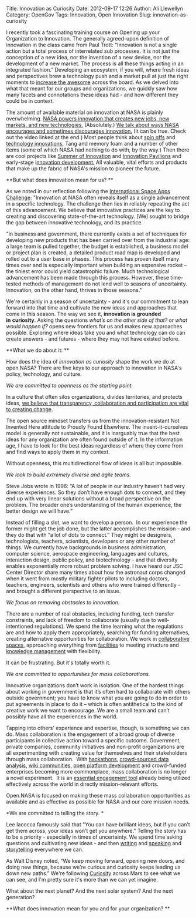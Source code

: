 Title: Innovation as Curiosity
Date: 2012-09-17 12:26
Author: Ali Llewellyn
Category: OpenGov
Tags: Innovation, Open Innovation
Slug: innovation-as-curiosity

I recently took a fascinating training course on Opening up your
Organization to Innovation. The generally agreed-upon definition of
innovation in the class came from Paul Trott: “Innovation is not a
single action but a total process of interrelated sub processes. It is
not just the conception of a new idea, nor the invention of a new
device, nor the development of a new market. The process is all these
things acting in an integrated fashion.” Developing an ecosystem, if you
will, where fresh ideas and perspectives brew a technology push and a
market pull at just the right moments to [increase the awesome][] across
the board. As we delved into what that meant for our groups and
organizations, we quickly saw how many facets and connotations these
ideas had - and how different they could be in context.

The amount of available material on innovation at NASA is plainly
overwhelming. [NASA powers innovation that creates new jobs, new
markets, and new technologies.][] (Absolutely.) [We talk about ways NASA
encourages and sometimes discourages innovation.][] (It can be true.
Check out the video linked at the end.) Most people think about [spin
offs][] and [technology innovations][], Tang and memory foam and a
number of other items (some of which NASA had nothing to do with, by the
way.) Then there are cool projects like [Summer of Innovation][] and
[Innovation Pavilions][] and early-stage i[nnovation development.][] All
valuable, vital efforts and products that make up the fabric of NASA's
mission to pioneer the future.

**But what does innovation mean for us? **

As we noted in our reflection following the [International Space Apps
Challenge][]: "Innovation at NASA often reveals itself as a single
advancement in a specific technology. The challenge then lies in
reliably repeating the act of this advancement. We believe that
innovative practices are the key to creating and discovering
state-of-the-art technology. [We] sought to bridge the gap between
innovative technology, and its practice.

"In business and government, there currently exists a set of techniques
for developing new products that has been carried over from the
industrial age: a large team is pulled together, the budget is
established, a business model or project plan is created, a detailed
product road map is developed and rolled out to a user base in phases.
This process has proven itself many times over and is especially
important when building an expensive rocket – the tiniest error could
yield catastrophic failure. Much technological advancement has been made
through this process. However, these time-tested methods of management
do not lend well to seasons of uncertainty. Innovation, on the other
hand, thrives in those seasons."

We're certainly in a season of uncertainty - and it's our commitment to
lean forward into that time and cultivate the new ideas and approaches
that come in this season. The way we see it, **innovation is grounded
in** **curiosity**. Asking the questions *what’s on the other side of
that?* or *what would happen if?* opens new frontiers for us and makes
new approaches possible. Exploring where ideas take you and what
technology can do can create answers - and futures - where they may not
have existed before.

**What we do about it: **

How does the idea of *innovation as curiosity* shape the work we do at
open.NASA? There are five keys to our approach to innovation in NASA's
policy, technology, and culture.

*We are committed to openness as the starting point.*

In a culture that often silos organizations, divides territories, and
protects ideas, [we believe that transparency, collaboration and
participation are vital to creating change][].

The open source mindset transfers us from the innovation-resistant Not
Invented Here attitude to Proudly Found Elsewhere. The
invent-it-ourselves model is generally not sustainable, and it is
inarguably true that the best ideas for any organization are often found
outside of it. In the information age, I have to look for the best ideas
regardless of where they come from and find ways to apply them in my
context.

Without openness, this multidirectional flow of ideas is all but
impossible.

*We look to build extremely diverse and agile teams.*

Steve Jobs wrote in 1996: “A lot of people in our industry haven’t had
very diverse experiences. So they don’t have enough dots to connect, and
they end up with very linear solutions without a broad perspective on
the problem. The broader one’s understanding of the human experience,
the better design we will have.”

Instead of filling a slot, we want to develop a person.  In our
experience the former might get the job done, but the latter
accomplishes the mission – and they do that with “a lot of dots to
connect.” They might be designers, technologists, teachers, scientists,
developers or any other number of things. We currently have backgrounds
in business administration, computer science, aerospace engineering,
languages and cultures, interaction design, public policy, and
biotechnology - and that diversity enables exponentially more robust
problem solving. I have heard our JSC Center Director share many times
about how the astronaut corps changed when it went from mostly military
fighter pilots to including doctors, teachers, engineers, scientists and
others who were trained differently - and brought a different
perspective to an issue.

*We focus on removing obstacles to innovation.*

There are a number of real obstacles, including funding, tech transfer
constraints, and lack of freedom to collaborate (usually due to
well-intentioned regulations). We spend the time learning what the
regulations are and how to apply them appropriately, searching for
funding alternatives, creating alternative opportunities for
collaboration. We work in [collaborative spaces][], approaching
everything from [facilities][] to meeting structure and [knowledge
management][] with flexibility.

It can be frustrating. But it's totally worth it.

*We are committed to opportunities for mass collaborations.*

Innovative organizations don’t work in isolation. One of the hardest
things about working in government is that it’s often hard to
collaborate with others outside government; you have to know what you
are going to do in order to put agreements in place to do it – which is
often antithetical to the kind of creative work we want to encourage. We
are a small team and can’t possibly have all the experiences in the
world.

Tapping into others' experience and expertise, though, is something we
can do. Mass collaboration is the engagement of a broad group of diverse
participants in collective action toward a specific outcome. Government,
private companies, community initiatives and non-profit organizations
are all experimenting with creating value for themselves and their
stakeholders through mass collaboration.  With [hackathons][],
[crowd-sourced data analysis][], [wiki communities][], [open platform
development][] and crowd-funded enterprises becoming more commonplace,
mass collaboration is no longer a novel experiment.  It is an [essential
engagement tool][] already being utilized effectively across the world
in directly mission-relevant efforts.

Open.NASA is focused on making these mass collaboration opportunities as
available and as effective as possible for NASA and our core mission
needs.

*We are committed to telling the story. *

Lee Iacocca famously said that "You can have brilliant ideas, but if you
can’t get them across, your ideas won’t get you anywhere." Telling the
story has to be a priority - especially in times of uncertainty. We
spend time asking questions and cultivating new ideas - and then
[writing][] and [speaking][] and [storytelling][] everywhere we can.

As Walt Disney noted, “We keep moving forward, opening new doors, and
doing new things, because we're curious and curiosity keeps leading us
down new paths.” We're following [Curiosity][] across Mars to see what
we can see, and I'm pretty sure it's more than we can yet imagine.

What about the next planet? And the next solar system? And the next
generation?

**What does innovation mean for you and for your organization? **

  [increase the awesome]: http://www.youtube.com/watch?v=IOKRR9sYlzc
  [NASA powers innovation that creates new jobs, new markets, and new
  technologies.]: http://www.nasa.gov/50th/innovation/
  [We talk about ways NASA encourages and sometimes discourages
  innovation.]: http://wiki.nasa.gov/cm/blog/waynehalesblog/posts/post_1237212199973.html
  [spin offs]: http://spinoff.nasa.gov/
  [technology innovations]: http://www.popsci.com/technology/article/2011-07/ten-tech-innovations-nasas-space-shuttle-trickled-down-non-astronauts
  [Summer of Innovation]: http://www.nasa.gov/offices/education/programs/national/summer/home/index.html
  [Innovation Pavilions]: https://www.innocentive.com/pavilion/NASA
  [nnovation development.]: http://www.nasa.gov/offices/oct/early_stage_innovation/index.html
  [International Space Apps Challenge]: https://docs.google.com/document/d/1OTFoaZFwjXqjcjJtr7tcH28cwD4GMglniJNvIMcg_jM/edit
  [we believe that transparency, collaboration and participation are
  vital to creating change]: http://open.nasa.gov/plan/framework/
  [collaborative spaces]: http://open.nasa.gov/blog/2011/08/04/collaborating-virtually-in-a-physical-world/
  [facilities]: http://open.nasa.gov/blog/2011/07/28/working-outside-the-box-at-johnson-space-center-a-cross-post-from-ask-magazine/
  [knowledge management]: http://open.nasa.gov/blog/2012/03/28/the-space-to-collaborate-the-space-to-share/
  [hackathons]: http://www.rhok.org/
  [crowd-sourced data analysis]: http://science.nasa.gov/science-news/science-at-nasa/2011/22apr_zooniverse/
  [wiki communities]: http://www.nasa.gov/offices/oce/appel/ask-academy/issues/volume4/AA_4-4_AI_interview_jon_verville.html
  [open platform development]: http://code.nasa.gov/project/
  [essential engagement tool]: http://open.nasa.gov/blog/2012/03/14/coding-for-better-government/
  [writing]: http://open.nasa.gov/
  [speaking]: http://www.nasa.gov/offices/oce/appel/ask-academy/issues/volume5/5-2_openNASA_accessible.html
  [storytelling]: https://speakerdeck.com/u/nasa
  [Curiosity]: http://www.nasa.gov/mission_pages/msl/index.html
